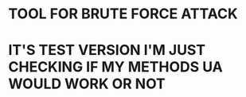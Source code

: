 # TOOL FOR BRUTE FORCE ATTACK 
# IT'S TEST VERSION I'M JUST CHECKING IF MY METHODS UA WOULD WORK OR NOT
